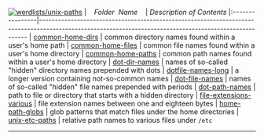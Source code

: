 [![werdlists/unix-paths](https://img.shields.io/badge/werdlists-unix-paths-purple.svg?logo=github&style=popout&longCache=true)](# "werdlists/unix-paths")
|&nbsp;&nbsp;&nbsp;&nbsp;_Folder&nbsp;&nbsp;Name_&nbsp;&nbsp;&nbsp;&nbsp;| _Description of Contents_
|:----------------|--------------------------------------------------------------------------------------------------------------------------------------------------------
| [common-home-dirs](common-home-dirs.txt) |  common directory names found within a user's home path 
| [common-home-files](common-home-files.txt) |  common file names found within a user's home directory 
| [common-home-paths](common-home-paths.txt) |  common path names found within a user's home directory 
| [dot-dir-names](dot-dir-names.txt) |  names of so-called "hidden" directory names prepended with dots 
| [dotfile-names-long](dotfile-names-long.txt) |  a longer version containing not-so-common names 
| [dot-file-names](dot-file-names.txt) |  names of so-called "hidden" file names prepended with periods 
| [dot-path-names](dot-path-names.txt) |  path to file or directory that starts with a hidden directory 
| [file-extensions-various](file-extensions-various.txt) |  file extension names between one and eighteen bytes 
| [home-path-globs](home-path-globs.txt) |  glob patterns that match files under the home directories 
| [unix-etc-paths](unix-etc-paths.txt) |  relative path names to various files under `/etc` 

* * *


